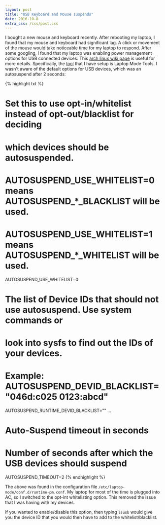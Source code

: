 ```yaml
---
layout: post
title: "USB Keyboard and Mouse suspends"
date: 2016-10-8
extra_css: /css/post.css
---
```


I bought a new mouse and keyboard recently. After rebooting my laptop, I found
that my mouse and keyboard had significant lag. A click or movement of the mouse
would take noticeable time for my laptop to
respond. After some googling, I found that my laptop was enabling power
management options for USB connected devices. This
[arch linux wiki page](https://wiki.archlinux.org/index.php/Power_management) is useful for more details.
Specifically, the
[tool](https://wiki.archlinux.org/index.php/Laptop_Mode_Tools) that I
have setup is Laptop Mode Tools. I wasn't aware of the default options for USB
devices, which was an autosuspend after 2 seconds:

{% highlight txt %}
# Set this to use opt-in/whitelist instead of opt-out/blacklist for deciding
# which devices should be autosuspended.
# AUTOSUSPEND_USE_WHITELIST=0 means AUTOSUSPEND_*_BLACKLIST will be used.
# AUTOSUSPEND_USE_WHITELIST=1 means AUTOSUSPEND_*_WHITELIST will be used.
AUTOSUSPEND_USE_WHITELIST=0

# The list of Device IDs that should not use autosuspend. Use system commands or
# look into sysfs to find out the IDs of your devices.
# Example: AUTOSUSPEND_DEVID_BLACKLIST="046d:c025 0123:abcd"
AUTOSUSPEND_RUNTIME_DEVID_BLACKLIST=""
...
# Auto-Suspend timeout in seconds
# Number of seconds after which the USB devices should suspend
AUTOSUSPEND_TIMEOUT=2
{% endhighlight %}

The above was found in the configuration file
`/etc/laptop-mode/conf.d/runtime-pm.conf`. My laptop for most of the time is
plugged into AC, so I switched to the opt-int whitelisting option. This
removed the issue that I was having with my
devices.

If you wanted to enable/disable this option, then typing `lsusb` would give you
the device ID that you would then have to add to the whitelist/blacklist.
